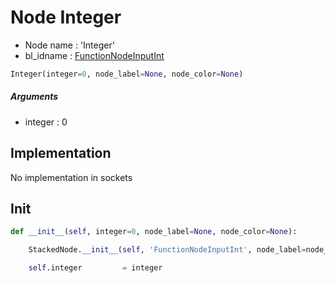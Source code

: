 # Node Integer

- Node name : 'Integer'
- bl_idname : [FunctionNodeInputInt](https://docs.blender.org/api/current/bpy.types.{bl_idname}.html)


``` python
Integer(integer=0, node_label=None, node_color=None)
```
##### Arguments

- integer : 0

## Implementation

No implementation in sockets

## Init

``` python
def __init__(self, integer=0, node_label=None, node_color=None):

    StackedNode.__init__(self, 'FunctionNodeInputInt', node_label=node_label, node_color=node_color)

    self.integer         = integer
```
